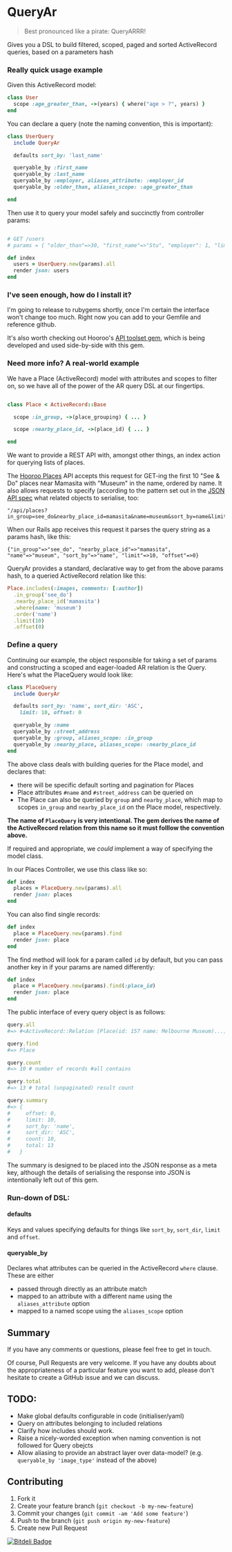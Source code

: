 # QueryAr

> Best pronounced like a pirate: QueryARRR!

Gives you a DSL to build filtered, scoped, paged and sorted ActiveRecord queries, based on a parameters hash

### Really quick usage example

Given this ActiveRecord model:

```ruby
class User
  scope :age_greater_than, ->(years) { where("age > ?", years) }
end
```

You can declare a query (note the naming convention, this is important):

```ruby
class UserQuery
  include QueryAr

  defaults sort_by: 'last_name'

  queryable_by :first_name
  queryable_by :last_name
  queryable_by :employer, aliases_attribute: :employer_id
  queryable_by :older_than, aliases_scope: :age_greater_than

end
```

Then use it to query your model safely and succinctly from controller params:

```ruby

# GET /users
# params = { "older_than"=>30, "first_name"=>"Stu", "employer": 1, "limit"=>5, "offset"=>0 }

def index
  users = UserQuery.new(params).all
  render json: users
end
```

### I've seen enough, how do I install it?

I'm going to release to rubygems shortly, once I'm certain the interface won't change too much. Right now you
can add to your Gemfile and reference github.

It's also worth checking out Hooroo's [API toolset gem](https://github.com/hooroo/hooroo-api-tools), which is being developed and used side-by-side with this gem.

### Need more info? A real-world example

We have a Place (ActiveRecord) model with attributes and scopes to filter on, so we have all of the power of the AR query DSL at our fingertips.

```ruby

class Place < ActiveRecord::Base

  scope :in_group, ->(place_grouping) { ... }

  scope :nearby_place_id, ->(place_id) { ... }

end
```

We want to provide a REST API with, amongst other things, an index action for querying lists of places.

The [Hooroo Places](http://places.hooroo.com) API accepts this request for GET-ing the first 10 "See & Do" places near Mamasita with "Museum" in the name, ordered by name.
It also allows requests to specify (according to the pattern set out in the [JSON API spec](http://jsonapi.org/) what related objects to serialise, too:

```
"/api/places?in_group=see_do&nearby_place_id=mamasita&name=museum&sort_by=name&limit=10&offset=0"
```

When our Rails app receives this request it parses the query string as a params hash, like this:

```
{"in_group"=>"see_do", "nearby_place_id"=>"mamasita", "name"=>"museum", "sort_by"=>"name", "limit"=>10, "offset"=>0}
```

QueryAr provides a standard, declarative way to get from the above params hash, to a queried ActiveRecord relation like this:

```ruby
Place.includes(:images, comments: [:author])
  .in_group('see_do')
  .nearby_place_id('mamasita')
  .where(name: 'museum')
  .order('name')
  .limit(10)
  .offset(0)
```

### Define a query

Continuing our example, the object responsible for taking a set of params and constructing a scoped and eager-loaded AR relation is the Query.
Here's what the PlaceQuery would look like:

```ruby
class PlaceQuery
  include QueryAr

  defaults sort_by: 'name', sort_dir: 'ASC',
    limit: 10, offset: 0

  queryable_by :name
  queryable_by :street_address
  queryable_by :group, aliases_scope: :in_group
  queryable_by :nearby_place, aliases_scope: :nearby_place_id
end
```

The above class deals with building queries for the Place model, and declares that:

* there will be specific default sorting and pagination for Places
* Place attributes ```#name``` and ```#street_address``` can be queried on
* The Place can also be queried by ```group``` and ```nearby_place```, which map to scopes ```in_group``` and ```nearby_place_id``` on the Place model, respectively.

**The name of ```PlaceQuery``` is very intentional. The gem derives the name of the ActiveRecord relation from this name so it must folllow the convention above.**

If required and appropriate, we *could* implement a way of specifying the model class.

In our Places Controller, we use this class like so:

```ruby
def index
  places = PlaceQuery.new(params).all
  render json: places
end
```

You can also find single records:

```ruby
def index
  place = PlaceQuery.new(params).find
  render json: place
end
```

The find method will look for a param called ```id``` by default, but you can pass another key in if your params are named differently:

```ruby
def index
  place = PlaceQuery.new(params).find(:place_id)
  render json: place
end
```

The public interface of every query object is as follows:

```ruby
query.all
#=> #<ActiveRecord::Relation [Place(id: 157 name: Melbourne Museum)...]>

query.find
#=> Place

query.count
#=> 10 # number of records #all contains

query.total
#=> 13 # total (unpaginated) result count

query.summary
#=> {
#     offset: 0, 
#     limit: 10,
#     sort_by: 'name', 
#     sort_dir: 'ASC',
#     count: 10, 
#     total: 13
#   }
```

The summary is designed to be placed into the JSON response as a meta key, although the details of serialising the response into JSON is intentionally left out of this gem.

### Run-down of DSL:

#### defaults

Keys and values specifying defaults for things like ```sort_by```, ```sort_dir```, ```limit``` and ```offset```.

#### queryable_by

Declares what attributes can be queried in the ActiveRecord ```where``` clause. These are either
* passed through directly as an attribute match
* mapped to an attribute with a different name using the `aliases_attribute` option
* mapped to a named scope using the `aliases_scope` option


## Summary

If you have any comments or questions, please feel free to get in touch.

Of course, Pull Requests are very welcome. If you have any doubts about the appropriateness of a particular feature you want to add, please don't hesitate to create a GitHub issue and we can discuss.

## TODO:

* Make global defaults configurable in code (initialiser/yaml)
* Query on attributes belonging to included relations
* Clarify how includes should work.
* Raise a nicely-worded exception when naming convention is not followed for Query obejcts
* Allow aliasing to provide an abstract layer over data-model? (e.g. ```queryable_by 'image_type'``` instead of the above)

## Contributing

1. Fork it
2. Create your feature branch (`git checkout -b my-new-feature`)
3. Commit your changes (`git commit -am 'Add some feature'`)
4. Push to the branch (`git push origin my-new-feature`)
5. Create new Pull Request


[![Bitdeli Badge](https://d2weczhvl823v0.cloudfront.net/hooroo/query_ar/trend.png)](https://bitdeli.com/free "Bitdeli Badge")

